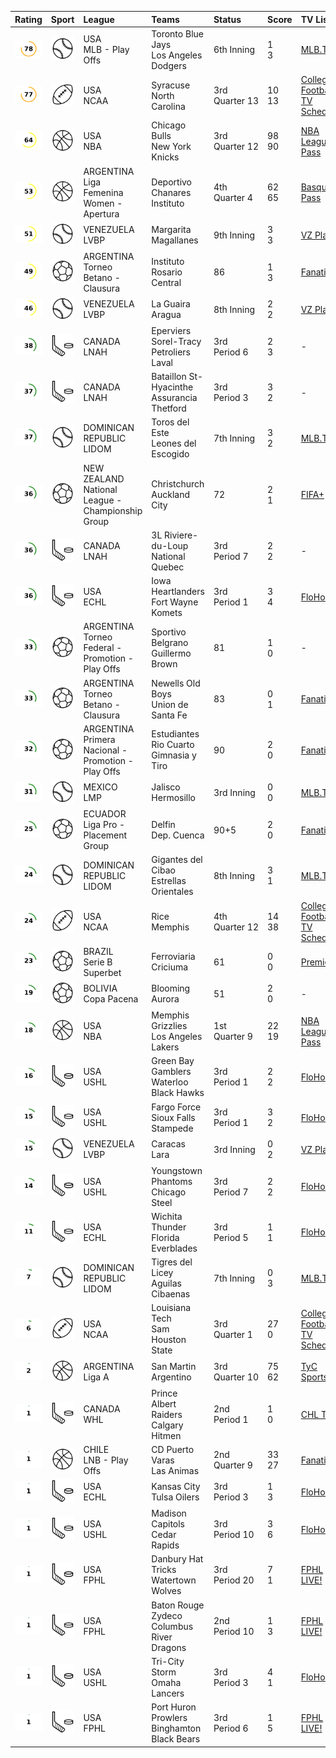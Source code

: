 | Rating                                                                                                                                 | Sport                                                                                                                | League                                                | Teams                                         | Status         | Score    | TV Listing                                                                                       |
|:---------------------------------------------------------------------------------------------------------------------------------------|:---------------------------------------------------------------------------------------------------------------------|:------------------------------------------------------|:----------------------------------------------|:---------------|:---------|:-------------------------------------------------------------------------------------------------|
| <img src="https://raw.githubusercontent.com/BlakeDuncan25/Donut-SVG-Ratings/bac4e4a278175106499642192132b1786a9aec38/78.svg" alt="78"> | <img src="https://raw.githubusercontent.com/BlakeDuncan25/Donut-SVG-Ratings/master/baseball.png" alt="Baseball">     | USA<br>MLB - Play Offs                                | Toronto Blue Jays<br>Los Angeles Dodgers      | 6th Inning     | 1<br>3   | <a href="https://www.mlb.com/live-stream-games">MLB.TV</a>                                       |
| <img src="https://raw.githubusercontent.com/BlakeDuncan25/Donut-SVG-Ratings/bac4e4a278175106499642192132b1786a9aec38/77.svg" alt="77"> | <img src="https://raw.githubusercontent.com/BlakeDuncan25/Donut-SVG-Ratings/master/football.png" alt="NCAAF">        | USA<br>NCAA                                           | Syracuse<br>North Carolina                    | 3rd Quarter 13 | 10<br>13 | <a href="https://fbschedules.com/college-football-tv-schedule/">College Football TV Schedule</a> |
| <img src="https://raw.githubusercontent.com/BlakeDuncan25/Donut-SVG-Ratings/bac4e4a278175106499642192132b1786a9aec38/64.svg" alt="64"> | <img src="https://raw.githubusercontent.com/BlakeDuncan25/Donut-SVG-Ratings/master/basketball.png" alt="NBA">        | USA<br>NBA                                            | Chicago Bulls<br>New York Knicks              | 3rd Quarter 12 | 98<br>90 | <a href="https://www.nba.com/schedule">NBA League Pass</a>                                       |
| <img src="https://raw.githubusercontent.com/BlakeDuncan25/Donut-SVG-Ratings/bac4e4a278175106499642192132b1786a9aec38/53.svg" alt="53"> | <img src="https://raw.githubusercontent.com/BlakeDuncan25/Donut-SVG-Ratings/master/basketball.png" alt="Basketball"> | ARGENTINA<br>Liga Femenina Women - Apertura           | Deportivo Chanares<br>Instituto               | 4th Quarter 4  | 62<br>65 | <a href="https://www.basquetpass.tv/">Basquet Pass</a>                                           |
| <img src="https://raw.githubusercontent.com/BlakeDuncan25/Donut-SVG-Ratings/bac4e4a278175106499642192132b1786a9aec38/51.svg" alt="51"> | <img src="https://raw.githubusercontent.com/BlakeDuncan25/Donut-SVG-Ratings/master/baseball.png" alt="Baseball">     | VENEZUELA<br>LVBP                                     | Margarita<br>Magallanes                       | 9th Inning     | 3<br>3   | <a href="https://fanatiz.com/plan-vz-play">VZ Play</a>                                           |
| <img src="https://raw.githubusercontent.com/BlakeDuncan25/Donut-SVG-Ratings/bac4e4a278175106499642192132b1786a9aec38/49.svg" alt="49"> | <img src="https://raw.githubusercontent.com/BlakeDuncan25/Donut-SVG-Ratings/master/soccer.png" alt="Soccer">         | ARGENTINA<br>Torneo Betano - Clausura                 | Instituto<br>Rosario Central                  | 86             | 1<br>3   | <a href="https://watch.fanatiz.com/channels">Fanatiz</a>                                         |
| <img src="https://raw.githubusercontent.com/BlakeDuncan25/Donut-SVG-Ratings/bac4e4a278175106499642192132b1786a9aec38/46.svg" alt="46"> | <img src="https://raw.githubusercontent.com/BlakeDuncan25/Donut-SVG-Ratings/master/baseball.png" alt="Baseball">     | VENEZUELA<br>LVBP                                     | La Guaira<br>Aragua                           | 8th Inning     | 2<br>2   | <a href="https://fanatiz.com/plan-vz-play">VZ Play</a>                                           |
| <img src="https://raw.githubusercontent.com/BlakeDuncan25/Donut-SVG-Ratings/bac4e4a278175106499642192132b1786a9aec38/38.svg" alt="38"> | <img src="https://raw.githubusercontent.com/BlakeDuncan25/Donut-SVG-Ratings/master/hockey.png" alt="Ice Hockey">     | CANADA<br>LNAH                                        | Eperviers Sorel-Tracy<br>Petroliers Laval     | 3rd Period 6   | 2<br>3   | -                                                                                                |
| <img src="https://raw.githubusercontent.com/BlakeDuncan25/Donut-SVG-Ratings/bac4e4a278175106499642192132b1786a9aec38/37.svg" alt="37"> | <img src="https://raw.githubusercontent.com/BlakeDuncan25/Donut-SVG-Ratings/master/hockey.png" alt="Ice Hockey">     | CANADA<br>LNAH                                        | Bataillon St-Hyacinthe<br>Assurancia Thetford | 3rd Period 3   | 3<br>2   | -                                                                                                |
| <img src="https://raw.githubusercontent.com/BlakeDuncan25/Donut-SVG-Ratings/bac4e4a278175106499642192132b1786a9aec38/37.svg" alt="37"> | <img src="https://raw.githubusercontent.com/BlakeDuncan25/Donut-SVG-Ratings/master/baseball.png" alt="Baseball">     | DOMINICAN REPUBLIC<br>LIDOM                           | Toros del Este<br>Leones del Escogido         | 7th Inning     | 3<br>2   | <a href="https://www.mlb.com/tv">MLB.TV</a>                                                      |
| <img src="https://raw.githubusercontent.com/BlakeDuncan25/Donut-SVG-Ratings/bac4e4a278175106499642192132b1786a9aec38/36.svg" alt="36"> | <img src="https://raw.githubusercontent.com/BlakeDuncan25/Donut-SVG-Ratings/master/soccer.png" alt="Soccer">         | NEW ZEALAND<br>National League - Championship Group   | Christchurch<br>Auckland City                 | 72             | 2<br>1   | <a href="https://www.plus.fifa.com/en/">FIFA+</a>                                                |
| <img src="https://raw.githubusercontent.com/BlakeDuncan25/Donut-SVG-Ratings/bac4e4a278175106499642192132b1786a9aec38/36.svg" alt="36"> | <img src="https://raw.githubusercontent.com/BlakeDuncan25/Donut-SVG-Ratings/master/hockey.png" alt="Ice Hockey">     | CANADA<br>LNAH                                        | 3L Riviere-du-Loup<br>National Quebec         | 3rd Period 7   | 2<br>2   | -                                                                                                |
| <img src="https://raw.githubusercontent.com/BlakeDuncan25/Donut-SVG-Ratings/bac4e4a278175106499642192132b1786a9aec38/36.svg" alt="36"> | <img src="https://raw.githubusercontent.com/BlakeDuncan25/Donut-SVG-Ratings/master/hockey.png" alt="Ice Hockey">     | USA<br>ECHL                                           | Iowa Heartlanders<br>Fort Wayne Komets        | 3rd Period 1   | 3<br>4   | <a href="https://www.flohockey.tv/events?date=2025-10-30">FloHockey</a>                          |
| <img src="https://raw.githubusercontent.com/BlakeDuncan25/Donut-SVG-Ratings/bac4e4a278175106499642192132b1786a9aec38/33.svg" alt="33"> | <img src="https://raw.githubusercontent.com/BlakeDuncan25/Donut-SVG-Ratings/master/soccer.png" alt="Soccer">         | ARGENTINA<br>Torneo Federal - Promotion - Play Offs   | Sportivo Belgrano<br>Guillermo Brown          | 81             | 1<br>0   | -                                                                                                |
| <img src="https://raw.githubusercontent.com/BlakeDuncan25/Donut-SVG-Ratings/bac4e4a278175106499642192132b1786a9aec38/33.svg" alt="33"> | <img src="https://raw.githubusercontent.com/BlakeDuncan25/Donut-SVG-Ratings/master/soccer.png" alt="Soccer">         | ARGENTINA<br>Torneo Betano - Clausura                 | Newells Old Boys<br>Union de Santa Fe         | 83             | 0<br>1   | <a href="https://watch.fanatiz.com/channels">Fanatiz</a>                                         |
| <img src="https://raw.githubusercontent.com/BlakeDuncan25/Donut-SVG-Ratings/bac4e4a278175106499642192132b1786a9aec38/32.svg" alt="32"> | <img src="https://raw.githubusercontent.com/BlakeDuncan25/Donut-SVG-Ratings/master/soccer.png" alt="Soccer">         | ARGENTINA<br>Primera Nacional - Promotion - Play Offs | Estudiantes Rio Cuarto<br>Gimnasia y Tiro     | 90             | 2<br>0   | <a href="https://watch.fanatiz.com/channels">Fanatiz</a>                                         |
| <img src="https://raw.githubusercontent.com/BlakeDuncan25/Donut-SVG-Ratings/bac4e4a278175106499642192132b1786a9aec38/31.svg" alt="31"> | <img src="https://raw.githubusercontent.com/BlakeDuncan25/Donut-SVG-Ratings/master/baseball.png" alt="Baseball">     | MEXICO<br>LMP                                         | Jalisco<br>Hermosillo                         | 3rd Inning     | 0<br>0   | <a href="https://www.mlb.com/tv">MLB.TV</a>                                                      |
| <img src="https://raw.githubusercontent.com/BlakeDuncan25/Donut-SVG-Ratings/bac4e4a278175106499642192132b1786a9aec38/25.svg" alt="25"> | <img src="https://raw.githubusercontent.com/BlakeDuncan25/Donut-SVG-Ratings/master/soccer.png" alt="Soccer">         | ECUADOR<br>Liga Pro - Placement Group                 | Delfin<br>Dep. Cuenca                         | 90+5           | 2<br>0   | <a href="https://watch.fanatiz.com/channels">Fanatiz</a>                                         |
| <img src="https://raw.githubusercontent.com/BlakeDuncan25/Donut-SVG-Ratings/bac4e4a278175106499642192132b1786a9aec38/24.svg" alt="24"> | <img src="https://raw.githubusercontent.com/BlakeDuncan25/Donut-SVG-Ratings/master/baseball.png" alt="Baseball">     | DOMINICAN REPUBLIC<br>LIDOM                           | Gigantes del Cibao<br>Estrellas Orientales    | 8th Inning     | 3<br>1   | <a href="https://www.mlb.com/tv">MLB.TV</a>                                                      |
| <img src="https://raw.githubusercontent.com/BlakeDuncan25/Donut-SVG-Ratings/bac4e4a278175106499642192132b1786a9aec38/24.svg" alt="24"> | <img src="https://raw.githubusercontent.com/BlakeDuncan25/Donut-SVG-Ratings/master/football.png" alt="NCAAF">        | USA<br>NCAA                                           | Rice<br>Memphis                               | 4th Quarter 12 | 14<br>38 | <a href="https://fbschedules.com/college-football-tv-schedule/">College Football TV Schedule</a> |
| <img src="https://raw.githubusercontent.com/BlakeDuncan25/Donut-SVG-Ratings/bac4e4a278175106499642192132b1786a9aec38/23.svg" alt="23"> | <img src="https://raw.githubusercontent.com/BlakeDuncan25/Donut-SVG-Ratings/master/soccer.png" alt="Soccer">         | BRAZIL<br>Serie B Superbet                            | Ferroviaria<br>Criciuma                       | 61             | 0<br>0   | <a href="https://www.sling.com/international/brazilian">Premiere</a>                             |
| <img src="https://raw.githubusercontent.com/BlakeDuncan25/Donut-SVG-Ratings/bac4e4a278175106499642192132b1786a9aec38/19.svg" alt="19"> | <img src="https://raw.githubusercontent.com/BlakeDuncan25/Donut-SVG-Ratings/master/soccer.png" alt="Soccer">         | BOLIVIA<br>Copa Pacena                                | Blooming<br>Aurora                            | 51             | 2<br>0   | -                                                                                                |
| <img src="https://raw.githubusercontent.com/BlakeDuncan25/Donut-SVG-Ratings/bac4e4a278175106499642192132b1786a9aec38/18.svg" alt="18"> | <img src="https://raw.githubusercontent.com/BlakeDuncan25/Donut-SVG-Ratings/master/basketball.png" alt="NBA">        | USA<br>NBA                                            | Memphis Grizzlies<br>Los Angeles Lakers       | 1st Quarter 9  | 22<br>19 | <a href="https://www.nba.com/schedule">NBA League Pass</a>                                       |
| <img src="https://raw.githubusercontent.com/BlakeDuncan25/Donut-SVG-Ratings/bac4e4a278175106499642192132b1786a9aec38/16.svg" alt="16"> | <img src="https://raw.githubusercontent.com/BlakeDuncan25/Donut-SVG-Ratings/master/hockey.png" alt="Ice Hockey">     | USA<br>USHL                                           | Green Bay Gamblers<br>Waterloo Black Hawks    | 3rd Period 1   | 2<br>2   | <a href="https://www.flohockey.tv/events?date=2025-10-30">FloHockey</a>                          |
| <img src="https://raw.githubusercontent.com/BlakeDuncan25/Donut-SVG-Ratings/bac4e4a278175106499642192132b1786a9aec38/15.svg" alt="15"> | <img src="https://raw.githubusercontent.com/BlakeDuncan25/Donut-SVG-Ratings/master/hockey.png" alt="Ice Hockey">     | USA<br>USHL                                           | Fargo Force<br>Sioux Falls Stampede           | 3rd Period 1   | 3<br>2   | <a href="https://www.flohockey.tv/events?date=2025-10-30">FloHockey</a>                          |
| <img src="https://raw.githubusercontent.com/BlakeDuncan25/Donut-SVG-Ratings/bac4e4a278175106499642192132b1786a9aec38/15.svg" alt="15"> | <img src="https://raw.githubusercontent.com/BlakeDuncan25/Donut-SVG-Ratings/master/baseball.png" alt="Baseball">     | VENEZUELA<br>LVBP                                     | Caracas<br>Lara                               | 3rd Inning     | 0<br>2   | <a href="https://fanatiz.com/plan-vz-play">VZ Play</a>                                           |
| <img src="https://raw.githubusercontent.com/BlakeDuncan25/Donut-SVG-Ratings/bac4e4a278175106499642192132b1786a9aec38/14.svg" alt="14"> | <img src="https://raw.githubusercontent.com/BlakeDuncan25/Donut-SVG-Ratings/master/hockey.png" alt="Ice Hockey">     | USA<br>USHL                                           | Youngstown Phantoms<br>Chicago Steel          | 3rd Period 7   | 2<br>2   | <a href="https://www.flohockey.tv/events?date=2025-10-30">FloHockey</a>                          |
| <img src="https://raw.githubusercontent.com/BlakeDuncan25/Donut-SVG-Ratings/bac4e4a278175106499642192132b1786a9aec38/11.svg" alt="11"> | <img src="https://raw.githubusercontent.com/BlakeDuncan25/Donut-SVG-Ratings/master/hockey.png" alt="Ice Hockey">     | USA<br>ECHL                                           | Wichita Thunder<br>Florida Everblades         | 3rd Period 5   | 1<br>1   | <a href="https://www.flohockey.tv/events?date=2025-10-30">FloHockey</a>                          |
| <img src="https://raw.githubusercontent.com/BlakeDuncan25/Donut-SVG-Ratings/bac4e4a278175106499642192132b1786a9aec38/7.svg" alt="7">   | <img src="https://raw.githubusercontent.com/BlakeDuncan25/Donut-SVG-Ratings/master/baseball.png" alt="Baseball">     | DOMINICAN REPUBLIC<br>LIDOM                           | Tigres del Licey<br>Aguilas Cibaenas          | 7th Inning     | 0<br>3   | <a href="https://www.mlb.com/tv">MLB.TV</a>                                                      |
| <img src="https://raw.githubusercontent.com/BlakeDuncan25/Donut-SVG-Ratings/bac4e4a278175106499642192132b1786a9aec38/6.svg" alt="6">   | <img src="https://raw.githubusercontent.com/BlakeDuncan25/Donut-SVG-Ratings/master/football.png" alt="NCAAF">        | USA<br>NCAA                                           | Louisiana Tech<br>Sam Houston State           | 3rd Quarter 1  | 27<br>0  | <a href="https://fbschedules.com/college-football-tv-schedule/">College Football TV Schedule</a> |
| <img src="https://raw.githubusercontent.com/BlakeDuncan25/Donut-SVG-Ratings/bac4e4a278175106499642192132b1786a9aec38/2.svg" alt="2">   | <img src="https://raw.githubusercontent.com/BlakeDuncan25/Donut-SVG-Ratings/master/basketball.png" alt="Basketball"> | ARGENTINA<br>Liga A                                   | San Martin<br>Argentino                       | 3rd Quarter 10 | 75<br>62 | <a href="https://watch.fanatiz.com/calendar">TyC Sports</a>                                      |
| <img src="https://raw.githubusercontent.com/BlakeDuncan25/Donut-SVG-Ratings/bac4e4a278175106499642192132b1786a9aec38/1.svg" alt="1">   | <img src="https://raw.githubusercontent.com/BlakeDuncan25/Donut-SVG-Ratings/master/hockey.png" alt="Ice Hockey">     | CANADA<br>WHL                                         | Prince Albert Raiders<br>Calgary Hitmen       | 2nd Period 1   | 1<br>0   | <a href="https://watch.chl.ca/whl_chl">CHL TV</a>                                                |
| <img src="https://raw.githubusercontent.com/BlakeDuncan25/Donut-SVG-Ratings/bac4e4a278175106499642192132b1786a9aec38/1.svg" alt="1">   | <img src="https://raw.githubusercontent.com/BlakeDuncan25/Donut-SVG-Ratings/master/basketball.png" alt="Basketball"> | CHILE<br>LNB - Play Offs                              | CD Puerto Varas<br>Las Animas                 | 2nd Quarter 9  | 33<br>27 | <a href="https://watch.fanatiz.com/channels">Fanatiz</a>                                         |
| <img src="https://raw.githubusercontent.com/BlakeDuncan25/Donut-SVG-Ratings/bac4e4a278175106499642192132b1786a9aec38/1.svg" alt="1">   | <img src="https://raw.githubusercontent.com/BlakeDuncan25/Donut-SVG-Ratings/master/hockey.png" alt="Ice Hockey">     | USA<br>ECHL                                           | Kansas City<br>Tulsa Oilers                   | 3rd Period 3   | 1<br>3   | <a href="https://www.flohockey.tv/events?date=2025-10-30">FloHockey</a>                          |
| <img src="https://raw.githubusercontent.com/BlakeDuncan25/Donut-SVG-Ratings/bac4e4a278175106499642192132b1786a9aec38/1.svg" alt="1">   | <img src="https://raw.githubusercontent.com/BlakeDuncan25/Donut-SVG-Ratings/master/hockey.png" alt="Ice Hockey">     | USA<br>USHL                                           | Madison Capitols<br>Cedar Rapids              | 3rd Period 10  | 3<br>6   | <a href="https://www.flohockey.tv/events?date=2025-10-30">FloHockey</a>                          |
| <img src="https://raw.githubusercontent.com/BlakeDuncan25/Donut-SVG-Ratings/bac4e4a278175106499642192132b1786a9aec38/1.svg" alt="1">   | <img src="https://raw.githubusercontent.com/BlakeDuncan25/Donut-SVG-Ratings/master/hockey.png" alt="Ice Hockey">     | USA<br>FPHL                                           | Danbury Hat Tricks<br>Watertown Wolves        | 3rd Period 20  | 7<br>1   | <a href="https://www.federalhockey.com/fphl-live">FPHL LIVE!</a>                                 |
| <img src="https://raw.githubusercontent.com/BlakeDuncan25/Donut-SVG-Ratings/bac4e4a278175106499642192132b1786a9aec38/1.svg" alt="1">   | <img src="https://raw.githubusercontent.com/BlakeDuncan25/Donut-SVG-Ratings/master/hockey.png" alt="Ice Hockey">     | USA<br>FPHL                                           | Baton Rouge Zydeco<br>Columbus River Dragons  | 2nd Period 10  | 1<br>3   | <a href="https://www.federalhockey.com/fphl-live">FPHL LIVE!</a>                                 |
| <img src="https://raw.githubusercontent.com/BlakeDuncan25/Donut-SVG-Ratings/bac4e4a278175106499642192132b1786a9aec38/1.svg" alt="1">   | <img src="https://raw.githubusercontent.com/BlakeDuncan25/Donut-SVG-Ratings/master/hockey.png" alt="Ice Hockey">     | USA<br>USHL                                           | Tri-City Storm<br>Omaha Lancers               | 3rd Period 3   | 4<br>1   | <a href="https://www.flohockey.tv/events?date=2025-10-30">FloHockey</a>                          |
| <img src="https://raw.githubusercontent.com/BlakeDuncan25/Donut-SVG-Ratings/bac4e4a278175106499642192132b1786a9aec38/1.svg" alt="1">   | <img src="https://raw.githubusercontent.com/BlakeDuncan25/Donut-SVG-Ratings/master/hockey.png" alt="Ice Hockey">     | USA<br>FPHL                                           | Port Huron Prowlers<br>Binghamton Black Bears | 3rd Period 6   | 1<br>5   | <a href="https://www.federalhockey.com/fphl-live">FPHL LIVE!</a>                                 |
